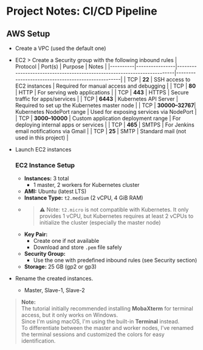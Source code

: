 # Project Notes: CI/CD Pipeline

## AWS Setup
- Create a VPC (used the default one)
- EC2 > Create a Security group with the following inbound rules
| Protocol | Port(s)        | Purpose                                                                 | Notes                                             |
|----------|----------------|-------------------------------------------------------------------------|---------------------------------------------------|
| TCP      | **22**         | SSH access to EC2 instances                                             | Required for manual access and debugging          |
| TCP      | **80**         | HTTP                                                                    | For serving web applications                      |
| TCP      | **443**        | HTTPS                                                                   | Secure traffic for apps/services                  |
| TCP      | **6443**       | Kubernetes API Server                                                   | Required to set up the Kubernetes master node     |
| TCP      | **30000–32767**| Kubernetes NodePort range                                               | Used for exposing services via NodePort           |
| TCP      | **3000–10000** | Custom application deployment range                                     | For deploying internal apps or services           |
| TCP      | **465**        | SMTPS                                                                   | For Jenkins email notifications via Gmail         |
| TCP      | **25**         | SMTP                                                                    | Standard mail (not used in this project)          |

- Launch EC2 instances
  ### EC2 Instance Setup
  - **Instances:** 3 total  
    - 1 master, 2 workers for Kubernetes cluster
  - **AMI:** Ubuntu (latest LTS)
  - **Instance Type:** `t2.medium` (2 vCPU, 4 GiB RAM)
  - > ⚠️ Note: `t2.micro` is not compatible with Kubernetes. It only provides 1 vCPU, but Kubernetes requires at least 2 vCPUs to initialize the cluster (especially the master node)
  - **Key Pair:**  
    - Create one if not available  
    - Download and store `.pem` file safely  
  - **Security Group:**  
    - Use the one with predefined inbound rules (see Security section)
  - **Storage:** 25 GB (gp2 or gp3)

- Rename the created instances.
    - Master, Slave-1, Slave-2
> **Note:**  
> The tutorial initially recommended installing **MobaXterm** for terminal access, but it only works on Windows.  
> Since I'm using macOS, I'm using the built-in **Terminal** instead.  
> To differentiate between the master and worker nodes, I've renamed the terminal sessions and customized the colors for easy identification.

